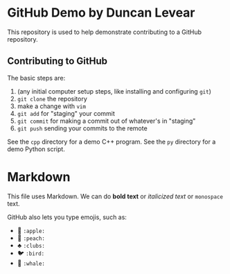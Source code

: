 # GitHub Demo by Duncan Levear

This repository is used to help demonstrate contributing to a GitHub repository. 

## Contributing to GitHub
The basic steps are:

1. (any initial computer setup steps, like installing and configuring `git`)
1. `git clone` the repository
1. make a change with `vim`
1. `git add` for "staging" your commit
1. `git commit` for making a commit out of whatever's in "staging"
1. `git push` sending your commits to the remote

See the `cpp` directory for a demo C++ program. See the `py` directory for a demo Python script.

# Markdown
This file uses Markdown. We can do **bold text** or *italicized text* or `monospace` text.

GitHub also lets you type emojis, such as: 

- :apple: `:apple:`
- :peach: `:peach:`
- :clubs: `:clubs:`
- :bird: `:bird:`
- :whale: `:whale:`


